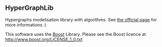 HyperGraphLib
-------------

Hypergraphs modelisation library with algorithms. See [the official page](https://alex-87.github.io/HyperGraphLib) for more informations :)

This software uses the [Boost](https://www.boost.org/) Library. Please see the Boost licence at http://www.boost.org/LICENSE_1_0.txt 
